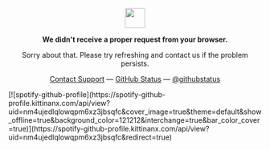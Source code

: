 <p align="center">
	<img width="40" src="https://github.githubassets.com/images/mona-loading-default.gif">
<p align="center"><strong>We didn't receive a proper request from your browser.</strong></p>

<p align="center">Sorry about that. Please try refreshing and contact us if the problem persists.</p>

<p align="center">
	<a href="https://www.youtube.com/watch?v=dQw4w9WgXcQ">Contact Support</a> —
	<a href="https://www.youtube.com/watch?v=dQw4w9WgXcQ">GitHub Status</a> —
	<a href="https://www.youtube.com/watch?v=dQw4w9WgXcQ">@githubstatus</a>
</p>

<p></p>
<p></p>
</p>
[![spotify-github-profile](https://spotify-github-profile.kittinanx.com/api/view?uid=nm4ujedlqlowqpm6xz3jbsqfc&cover_image=true&theme=default&show_offline=true&background_color=121212&interchange=true&bar_color_cover=true)](https://spotify-github-profile.kittinanx.com/api/view?uid=nm4ujedlqlowqpm6xz3jbsqfc&redirect=true)
